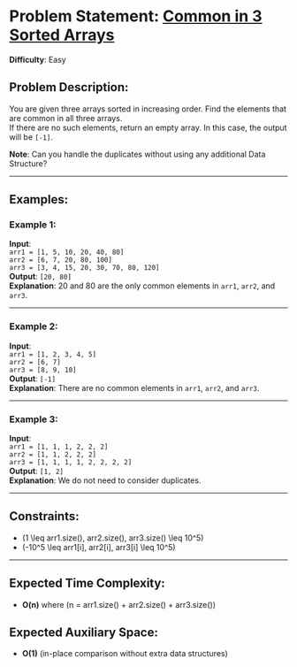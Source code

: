 # Problem Statement: [Common in 3 Sorted Arrays](https://www.geeksforgeeks.org/problems/common-elements1132/1)

**Difficulty**: Easy

## Problem Description:

You are given three arrays sorted in increasing order. Find the elements that are common in all three arrays.  
If there are no such elements, return an empty array. In this case, the output will be `[-1]`.

**Note**: Can you handle the duplicates without using any additional Data Structure?

---

## Examples:

### Example 1:

**Input**:  
`arr1 = [1, 5, 10, 20, 40, 80]`  
`arr2 = [6, 7, 20, 80, 100]`  
`arr3 = [3, 4, 15, 20, 30, 70, 80, 120]`  
**Output**: `[20, 80]`  
**Explanation**: 20 and 80 are the only common elements in `arr1`, `arr2`, and `arr3`.

---

### Example 2:

**Input**:  
`arr1 = [1, 2, 3, 4, 5]`  
`arr2 = [6, 7]`  
`arr3 = [8, 9, 10]`  
**Output**: `[-1]`  
**Explanation**: There are no common elements in `arr1`, `arr2`, and `arr3`.

---

### Example 3:

**Input**:  
`arr1 = [1, 1, 1, 2, 2, 2]`  
`arr2 = [1, 1, 2, 2, 2]`  
`arr3 = [1, 1, 1, 1, 2, 2, 2, 2]`  
**Output**: `[1, 2]`  
**Explanation**: We do not need to consider duplicates.

---

## Constraints:

- \(1 \leq arr1.size(), arr2.size(), arr3.size() \leq 10^5\)
- \(-10^5 \leq arr1[i], arr2[i], arr3[i] \leq 10^5\)

---

## Expected Time Complexity:

- **O(n)** where \(n = arr1.size() + arr2.size() + arr3.size()\)

## Expected Auxiliary Space:

- **O(1)** (in-place comparison without extra data structures)
